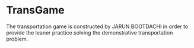 # TransGame
The transportation game is constructed by JARUN BOOTDACHI in order to provide the leaner practice solving the demonstrative transportation problem.
